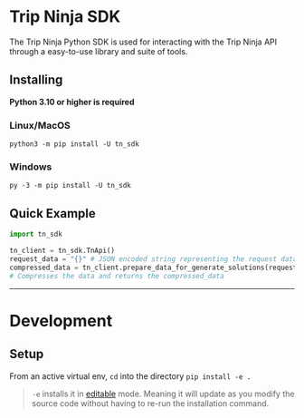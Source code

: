 # Trip Ninja SDK

The Trip Ninja Python SDK is used for interacting with the Trip Ninja API 
through a easy-to-use library and suite of tools.

## Installing

**Python 3.10 or higher is required**

### Linux/MacOS
```python3 -m pip install -U tn_sdk```

### Windows
```py -3 -m pip install -U tn_sdk```


## Quick Example

```python
import tn_sdk

tn_client = tn_sdk.TnApi()
request_data = "{}" # JSON encoded string representing the request data
compressed_data = tn_client.prepare_data_for_generate_solutions(request_data)
# Compresses the data and returns the compressed_data
```


---


# Development

## Setup

From an active virtual env, `cd` into the directory
```pip install -e .```

> `-e` installs it in [editable](https://pip.pypa.io/en/stable/topics/local-project-installs/#editable-installs) mode. 
> Meaning it will update as you modify the source code without having to re-run the installation command.
